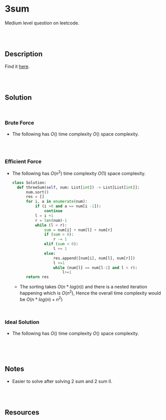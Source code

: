 # 3sum

Medium level question on leetcode.

<br>
<br>

## Description

Find it [here](https://leetcode.com/problems/3sum/).

<br>
<br>

## Solution

<br>

### Brute Force

- The following has $O()$ time complexity $O()$ space complexity.

  ```py
  ```

<br>

### Efficient Force

- The following has $O(n^2)$ time complexity $O(1)$ space complexity.

  ```py
  class Solution:
    def threeSum(self, num: List[int]) -> List[List[int]]:
        num.sort() 
        res = []
        for i, a in enumerate(num):
            if (i >0 and a == num[i -1]):
                continue
            l = i +1 
            r = len(num)-1
            while (l < r):
                sum = num[i] + num[l] + num[r]
                if (sum > 0):
                    r -= 1
                elif (sum < 0):
                    l += 1
                else:
                    res.append([num[i], num[l], num[r]])
                    l +=1
                    while (num[l] == num[l-1] and l < r):
                        l+=1
        return res
  ```
  - The sorting takes $O(n*log(n))$ and there is a nested iteration happening which is $O(n^2)$, Hence the overall time complexity would be $O(n*log(n) + n^2)$

<br>

### Ideal Solution

- The following has $O()$ time complexity $O()$ space complexity.

  ```py
  ```

<br>
<br>

## Notes

- Easier to solve after solving 2 sum and 2 sum II.

<br>
<br>

## Resources

<br>
<br>
